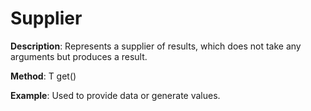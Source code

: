 # Supplier<T>

**Description**: Represents a supplier of results, which does not take any arguments but produces a result.

**Method**: T get()

**Example**: Used to provide data or generate values.